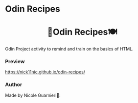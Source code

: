 # Odin Recipes

<h1 align="center">🍹Odin Recipes🍽️</h1>

Odin Project activity to remind and train on the basics of HTML.

### Preview
https://nick11nic.github.io/odin-recipes/

### Author
Made by Nicole Guarnieri🦊:


